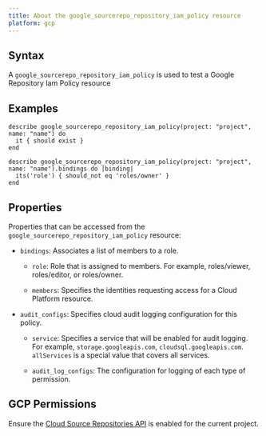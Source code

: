 ```yaml
---
title: About the google_sourcerepo_repository_iam_policy resource
platform: gcp
---
```


## Syntax
A `google_sourcerepo_repository_iam_policy` is used to test a Google Repository Iam Policy resource

## Examples
```
describe google_sourcerepo_repository_iam_policy(project: "project", name: "name") do
  it { should exist }
end

describe google_sourcerepo_repository_iam_policy(project: "project", name: "name").bindings do |binding|
  its('role') { should_not eq 'roles/owner' }
end
```

## Properties
Properties that can be accessed from the `google_sourcerepo_repository_iam_policy` resource:

  * `bindings`: Associates a list of members to a role.

    * `role`: Role that is assigned to members. For example, roles/viewer, roles/editor, or roles/owner.

    * `members`: Specifies the identities requesting access for a Cloud Platform resource.

  * `audit_configs`: Specifies cloud audit logging configuration for this policy.

    * `service`: Specifies a service that will be enabled for audit logging. For example, `storage.googleapis.com`, `cloudsql.googleapis.com`. `allServices`  is a special value that covers all services.

    * `audit_log_configs`: The configuration for logging of each type of permission.



## GCP Permissions

Ensure the [Cloud Source Repositories API](https://console.cloud.google.com/apis/library/sourcerepo.googleapis.com/) is enabled for the current project.
